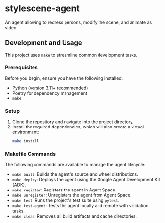 # stylescene-agent
An agent allowing to redress persons, modify the scene, and animate as video

## Development and Usage

This project uses `make` to streamline common development tasks.

### Prerequisites

Before you begin, ensure you have the following installed:
- Python (version 3.11+ recommended)
- Poetry for dependency management
- `make`

### Setup

1.  Clone the repository and navigate into the project directory.
2.  Install the required dependencies, which will also create a virtual environment:
    ```bash
    make install
    ```

### Makefile Commands

The following commands are available to manage the agent lifecycle:
- `make build`: Builds the agent's source and wheel distributions.
- `make deploy`: Deploys the agent using the Google Agent Development Kit (ADK).
- `make register`: Registers the agent in Agent Space.
- `make unregister`: Unregisters the agent from Agent Space.
- `make test`: Runs the project's test suite using `pytest`.
- `make test-agent`: Tests the agent locally and remote with validation tasks.
- `make clean`: Removes all build artifacts and cache directories.

